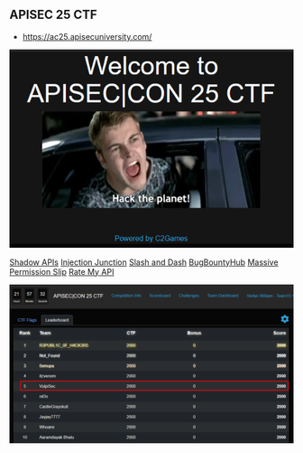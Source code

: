 

## APISEC 25 CTF

- https://ac25.apisecuniversity.com/

![](imagens/2025-05-24_21-03_1.png)

<div> 
    <a href="https://github.com/L4zyFox/CTFs/blob/main/APISEC%20CON%2025%20CTF/02%20-%20Shadow%20APIs.md" target="_blank">Shadow APIs</a>
    <a href="https://github.com/L4zyFox/CTFs/blob/main/APISEC%20CON%2025%20CTF/03%20-%20Injection%20Junction.md" target="_blank">Injection Junction</a>
    <a href="https://github.com/L4zyFox/CTFs/blob/main/APISEC%20CON%2025%20CTF/04%20-%20Slash%20and%20Dash.md" target="_blank">Slash and Dash</a>
    <a href="https://github.com/L4zyFox/CTFs/blob/main/APISEC%20CON%2025%20CTF/05%20-%20BugBountyHub.md" target="_blank">BugBountyHub</a>
    <a href="https://github.com/L4zyFox/CTFs/blob/main/APISEC%20CON%2025%20CTF/06%20-%20Massive.md" target="_blank">Massive</a>
    <a href="https://github.com/L4zyFox/CTFs/blob/main/APISEC%20CON%2025%20CTF/07%20-%20%20Permission%20Slip.md" target="_blank">Permission Slip</a>
    <a href="https://github.com/L4zyFox/CTFs/blob/main/APISEC%20CON%2025%20CTF/08%20-%20Rate%20My%20API.md" target="_blank">Rate My API</a>
</div>


![](imagens/2025-05-24_21-02_1.png)
